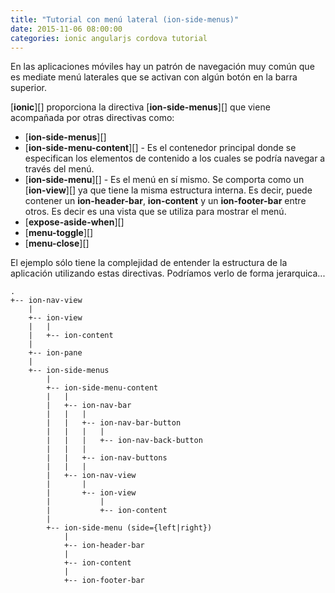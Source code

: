 ```yaml
---
title: "Tutorial con menú lateral (ion-side-menus)"	
date: 2015-11-06 08:00:00
categories: ionic angularjs cordova tutorial
---
```


En las aplicaciones móviles hay un patrón de navegación muy común que es mediate menú laterales que se activan con algún botón en la barra superior.

[__ionic__][] proporciona la directiva [__ion-side-menus__][] que viene acompañada por otras directivas como:

- [__ion-side-menus__][]
- [__ion-side-menu-content__][] - Es el contenedor principal donde se especifican los elementos de contenido a los cuales se podría navegar a través del menú.
- [__ion-side-menu__][] - Es el menú en sí mismo. Se comporta como un [__ion-view__][] ya que tiene la misma estructura interna. Es decir, puede contener un __ion-header-bar__, __ion-content__ y un __ion-footer-bar__ entre otros. Es decir es una vista que se utiliza para mostrar el menú.
- [__expose-aside-when__][]
- [__menu-toggle__][]
- [__menu-close__][]

El ejemplo sólo tiene la complejidad de entender la estructura de la aplicación utilizando estas directivas. Podríamos verlo de forma jerarquica...



````
.
+-- ion-nav-view
	|
	+-- ion-view
	|	|
	|	+-- ion-content
	|
	+-- ion-pane
	|
   	+-- ion-side-menus
   		|
   		+-- ion-side-menu-content
   		|	|
		|	+-- ion-nav-bar
		|	|	|
		|	|	+-- ion-nav-bar-button
		|	|	|	|
		|	|	|	+-- ion-nav-back-button
		|	|	|	
		|	|	+-- ion-nav-buttons
		|	|	|
		|	+-- ion-nav-view
		|		|
		|		+-- ion-view
		|			|
		|			+-- ion-content
		|
		+-- ion-side-menu (side={left|right})
			|
			+-- ion-header-bar
			|
			+-- ion-content
			|
			+-- ion-footer-bar
````




















[1]: http://play.ionic.io/app/528e2a0aa18f "Inicio del tutorial"
[2]: http://play.ionic.io/app/6e861bffb2e8 "Resultado del tutorial"
[3]: http://play.ionic.io/app/72629b9f4038 "Otro ejemplo con un poco de sal"